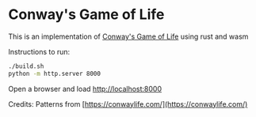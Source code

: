 # Conway's Game of Life

This is an implementation of [Conway's Game of Life](https://en.wikipedia.org/wiki/Conway's_Game_of_Life) using rust and wasm


Instructions to run:

```sh
./build.sh 
python -m http.server 8000
```

Open a browser and load [http://localhost:8000](http://localhsot:8000)

Credits:
Patterns from [https://conwaylife.com/](https://conwaylife.com/)